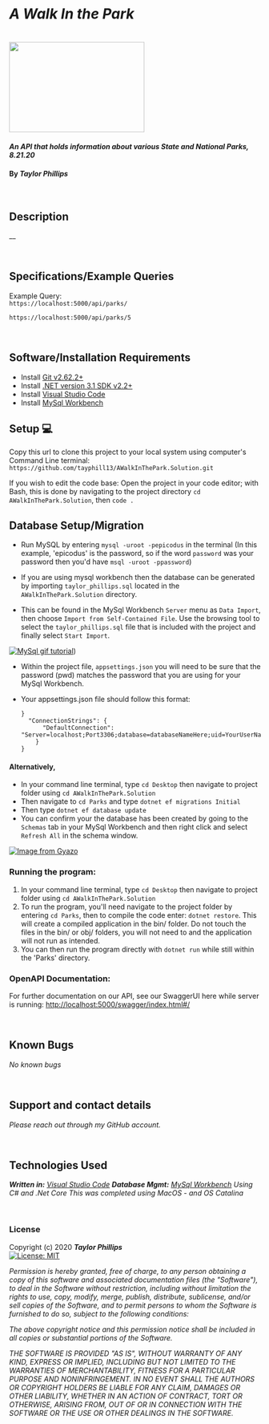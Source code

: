 # _A Walk In the Park_

<h1 align="left">
  <img width="270" height="180" src="https://aleteia.org/wp-content/uploads/sites/2/2020/03/web3-national-park-outdoor-mountains-yosemite-national-park-shutterstock_124360591.jpg?quality=100&strip=all&w=620&h=310&crop=1">
</h1>


#### _An API that holds information about various State and National Parks, 8.21.20_

#### By _**Taylor Phillips**_

<br>

## Description

__

<br>

## Specifications/Example Queries


Example Query: <br>
`https://localhost:5000/api/parks/`

`https://localhost:5000/api/parks/5`


<br>

## Software/Installation Requirements
* Install [Git v2.62.2+](https://git-scm.com/downloads/)
* Install [.NET version 3.1 SDK v2.2+](https://dotnet.microsoft.com/download/dotnet-core/2.2)
* Install [Visual Studio Code](https://code.visualstudio.com/)
* Install [MySql Workbench](https://www.mysql.com/products/workbench/)


## Setup 💻

Copy this url to clone this project to your local system using computer's Command Line terminal: 
```https://github.com/tayphill13/AWalkInThePark.Solution.git```

If you wish to edit the code base: Open the project in your code editor; with Bash, this is done by navigating to the project directory `cd AWalkInThePark.Solution`, then `code .`


## Database Setup/Migration

* Run MySQL by entering ```mysql -uroot -pepicodus``` in the terminal (In this example, 'epicodus' is the password, so if the word `password` was your password then you'd have ```msql -uroot -ppassword```)

* If you are using mysql workbench then the database can be generated by importing `taylor_phillips.sql` located in the `AWalkInThePark.Solution` directory.
* This can be found in the MySql Workbench `Server` menu as `Data Import`, then choose `Import from Self-Contained File`.  Use the browsing tool to select the `taylor_phillips.sql` file that is included with the project and finally select `Start Import`.

[![MySql gif tutorial](https://i.gyazo.com/7344f0f1229a3da604673362176a43d4.gif)](https://gyazo.com/7344f0f1229a3da604673362176a43d4))
* Within the project file, `appsettings.json` you will need to be sure that the password (pwd) matches the password that you are using for your MySql Workbench.
* Your appsettings.json file should follow this format: <br>

  ```{
  }
    "ConnectionStrings": {
        "DefaultConnection": "Server=localhost;Port3306;database=databaseNameHere;uid=YourUserNameHere;pwd=YourPasswordHere;"
      }
  }
  ```

#### Alternatively,
* In your command line terminal, type `cd Desktop` then navigate to project folder using `cd AWalkInThePark.Solution`
* Then navigate to `cd Parks` and type ``` dotnet ef migrations Initial ```
* Then type ``` dotnet ef database update ```
* You can confirm your the database has been created by going to the `Schemas` tab in your MySql Workbench and then right click and select `Refresh All` in the schema window.

[![Image from Gyazo](https://i.gyazo.com/5edd4bf2780449d54844cc365939558a.gif)](https://gyazo.com/5edd4bf2780449d54844cc365939558a)

### Running the program:
1. In your command line terminal, type `cd Desktop` then navigate to project folder using `cd AWalkInThePark.Solution`
2. To run the program, you'll need navigate to the project folder by entering `cd Parks`, then to compile the code enter: `dotnet restore`. This will create a compiled application in the bin/ folder.  Do not touch the files in the bin/ or obj/ folders, you will not need to and the application will not run as intended.
3. You can then run the program directly with `dotnet run` while still within the 'Parks' directory.

### OpenAPI Documentation:
For further documentation on our API, see our SwaggerUI here while server is running:
<http://localhost:5000/swagger/index.html#/>

<br>

## Known Bugs

_No known bugs_

<br>

## Support and contact details

_Please reach out through my GitHub account._

<br>

## Technologies Used

_**Written in:** [Visual Studio Code](https://code.visualstudio.com/)_
_**Database Mgmt:** [MySql Workbench](https://www.mysql.com/products/workbench/)_
_Using C# and .Net Core_
_This was completed using MacOS - and OS Catalina_

<br>

### License

Copyright (c) 2020 **_Taylor Phillips_**   
[![License: MIT](https://img.shields.io/badge/License-MIT-yellow.svg)](https://opensource.org/licenses/MIT)

*Permission is hereby granted, free of charge, to any person obtaining a copy
of this software and associated documentation files (the "Software"), to deal
in the Software without restriction, including without limitation the rights
to use, copy, modify, merge, publish, distribute, sublicense, and/or sell
copies of the Software, and to permit persons to whom the Software is
furnished to do so, subject to the following conditions:*

*The above copyright notice and this permission notice shall be included in all
copies or substantial portions of the Software.*

*THE SOFTWARE IS PROVIDED "AS IS", WITHOUT WARRANTY OF ANY KIND, EXPRESS OR
IMPLIED, INCLUDING BUT NOT LIMITED TO THE WARRANTIES OF MERCHANTABILITY,
FITNESS FOR A PARTICULAR PURPOSE AND NONINFRINGEMENT. IN NO EVENT SHALL THE
AUTHORS OR COPYRIGHT HOLDERS BE LIABLE FOR ANY CLAIM, DAMAGES OR OTHER
LIABILITY, WHETHER IN AN ACTION OF CONTRACT, TORT OR OTHERWISE, ARISING FROM,
OUT OF OR IN CONNECTION WITH THE SOFTWARE OR THE USE OR OTHER DEALINGS IN THE
SOFTWARE.*